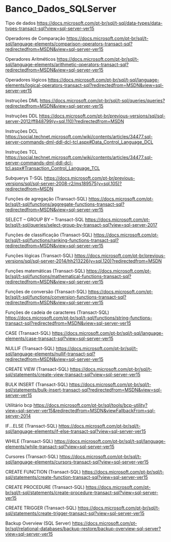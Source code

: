 # Banco_Dados_SQLServer

Tipo de dados
https://docs.microsoft.com/pt-br/sql/t-sql/data-types/data-types-transact-sql?view=sql-server-ver15

Operadores de Comparação 
https://docs.microsoft.com/pt-br/sql/t-sql/language-elements/comparison-operators-transact-sql?redirectedfrom=MSDN&view=sql-server-ver15

Operadores Aritméticos
https://docs.microsoft.com/pt-br/sql/t-sql/language-elements/arithmetic-operators-transact-sql?redirectedfrom=MSDN&view=sql-server-ver15

Operadores lógicos
https://docs.microsoft.com/pt-br/sql/t-sql/language-elements/logical-operators-transact-sql?redirectedfrom=MSDN&view=sql-server-ver15

Instruções DML
https://docs.microsoft.com/pt-br/sql/t-sql/queries/queries?redirectedfrom=MSDN&view=sql-server-ver15

Instruções DDL
https://docs.microsoft.com/pt-br/previous-versions/sql/sql-server-2012/ff848799(v=sql.110)?redirectedfrom=MSDN

Instruções DCL
https://social.technet.microsoft.com/wiki/contents/articles/34477.sql-server-commands-dml-ddl-dcl-tcl.aspx#Data_Control_Language_DCL

Instruções TCL
https://social.technet.microsoft.com/wiki/contents/articles/34477.sql-server-commands-dml-ddl-dcl-tcl.aspx#Transaction_Control_Language_TCL

Subquerys T-SQL
https://docs.microsoft.com/pt-br/previous-versions/sql/sql-server-2008-r2/ms189575(v=sql.105)?redirectedfrom=MSDN

Funções de agregação (Transact-SQL)
https://docs.microsoft.com/pt-br/sql/t-sql/functions/aggregate-functions-transact-sql?redirectedfrom=MSDN&view=sql-server-ver15

SELECT – GROUP BY – Transact-SQL
https://docs.microsoft.com/pt-br/sql/t-sql/queries/select-group-by-transact-sql?view=sql-server-2017

Funções de classificação (Transact-SQL)
https://docs.microsoft.com/pt-br/sql/t-sql/functions/ranking-functions-transact-sql?redirectedfrom=MSDN&view=sql-server-ver15

Funções lógicas (Transact-SQL)
https://docs.microsoft.com/pt-br/previous-versions/sql/sql-server-2014/hh213226(v=sql.120)?redirectedfrom=MSDN

Funções matemáticas (Transact-SQL)
https://docs.microsoft.com/pt-br/sql/t-sql/functions/mathematical-functions-transact-sql?redirectedfrom=MSDN&view=sql-server-ver15

Funções de conversão (Transact-SQL)
https://docs.microsoft.com/pt-br/sql/t-sql/functions/conversion-functions-transact-sql?redirectedfrom=MSDN&view=sql-server-ver15

Funções de cadeia de caracteres (Transact-SQL)
https://docs.microsoft.com/pt-br/sql/t-sql/functions/string-functions-transact-sql?redirectedfrom=MSDN&view=sql-server-ver15

CASE (Transact-SQL)
https://docs.microsoft.com/pt-br/sql/t-sql/language-elements/case-transact-sql?view=sql-server-ver15

NULLIF (Transact-SQL)
https://docs.microsoft.com/pt-br/sql/t-sql/language-elements/nullif-transact-sql?redirectedfrom=MSDN&view=sql-server-ver15

CREATE VIEW (Transact-SQL)
https://docs.microsoft.com/pt-br/sql/t-sql/statements/create-view-transact-sql?view=sql-server-ver15

BULK INSERT (Transact-SQL)
https://docs.microsoft.com/pt-br/sql/t-sql/statements/bulk-insert-transact-sql?redirectedfrom=MSDN&view=sql-server-ver15

Utilitário bcp
https://docs.microsoft.com/pt-br/sql/tools/bcp-utility?view=sql-server-ver15&redirectedfrom=MSDN&viewFallbackFrom=sql-server-2014

IF...ELSE (Transact-SQL)
https://docs.microsoft.com/pt-br/sql/t-sql/language-elements/if-else-transact-sql?view=sql-server-ver15

WHILE (Transact-SQL)
https://docs.microsoft.com/pt-br/sql/t-sql/language-elements/while-transact-sql?view=sql-server-ver15

Cursores (Transact-SQL)
https://docs.microsoft.com/pt-br/sql/t-sql/language-elements/cursors-transact-sql?view=sql-server-ver15

CREATE FUNCTION (Transact-SQL)
https://docs.microsoft.com/pt-br/sql/t-sql/statements/create-function-transact-sql?view=sql-server-ver15

CREATE PROCEDURE (Transact-SQL)
https://docs.microsoft.com/pt-br/sql/t-sql/statements/create-procedure-transact-sql?view=sql-server-ver15

CREATE TRIGGER (Transact-SQL)
https://docs.microsoft.com/pt-br/sql/t-sql/statements/create-trigger-transact-sql?view=sql-server-ver15

Backup Overview (SQL Server)
https://docs.microsoft.com/pt-br/sql/relational-databases/backup-restore/backup-overview-sql-server?view=sql-server-ver15
